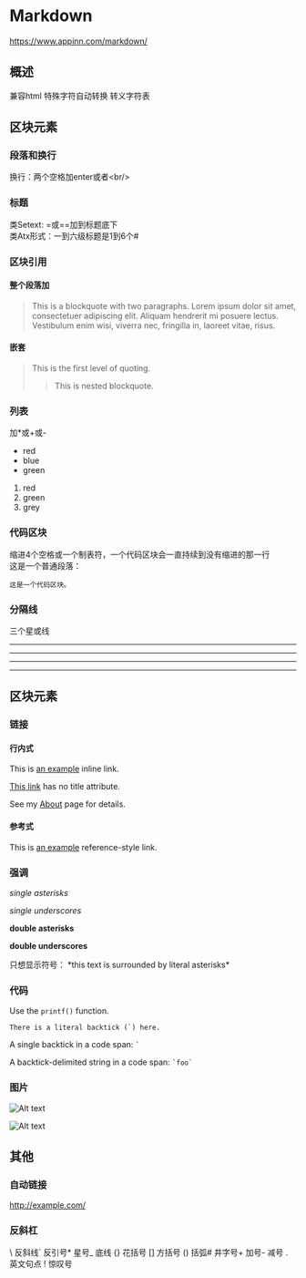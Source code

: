 # Markdown
https://www.appinn.com/markdown/
## 概述
兼容html  特殊字符自动转换  转义字符表  

## 区块元素
### 段落和换行
换行：两个空格加enter或者&lt;br/&gt;
### 标题
类Setext: =或==加到标题底下  
类Atx形式：一到六级标题是1到6个#
### 区块引用
#### 整个段落加
> This is a blockquote with two paragraphs. Lorem ipsum dolor sit amet,
consectetuer adipiscing elit. Aliquam hendrerit mi posuere lectus.
Vestibulum enim wisi, viverra nec, fringilla in, laoreet vitae, risus.
#### 嵌套
> This is the first level of quoting.
> > This is nested blockquote.
### 列表
加*或+或-
* red
* blue
* green
1. red
2. green
3. grey
### 代码区块
缩进4个空格或一个制表符，一个代码区块会一直持续到没有缩进的那一行  
这是一个普通段落：

    这是一个代码区块。
### 分隔线
三个星或线
* * *
***
*****
- - -
## 区块元素
### 链接
#### 行内式
This is [an example](http://example.com/ "Title") inline link.

[This link](http://example.net/) has no title attribute.  

See my [About](/about/) page for details.

#### 参考式
This is [an example][id] reference-style link.

[id]: http://example.com/  "Optional Title Here"
### 强调
*single asterisks*

_single underscores_

**double asterisks**

__double underscores__

只想显示符号： \*this text is surrounded by literal asterisks\*
### 代码
Use the `printf()` function.

``There is a literal backtick (`) here.``

A single backtick in a code span: `` ` ``

A backtick-delimited string in a code span: `` `foo` ``

### 图片

![Alt text](/path/to/img.jpg)

![Alt text](/path/to/img.jpg "Optional title")

## 其他
### 自动链接
<http://example.com/>
### 反斜杠
\   反斜线`   反引号*   星号_   底线
{}  花括号
[]  方括号
()  括弧#   井字号+   加号-   减号
.   英文句点
!   惊叹号
